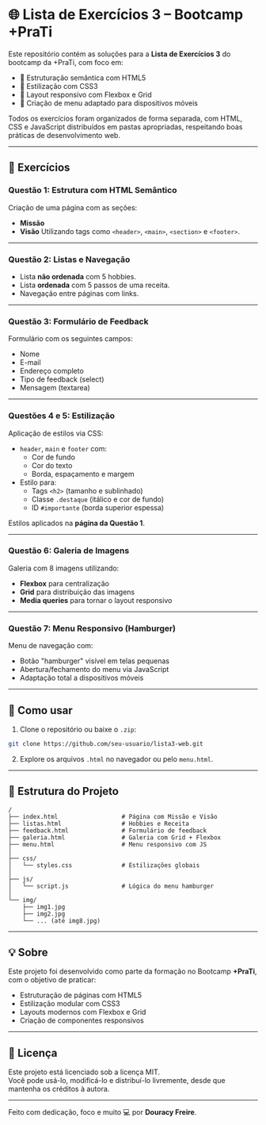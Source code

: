 # 🌐 Lista de Exercícios 3 – Bootcamp +PraTi

Este repositório contém as soluções para a **Lista de Exercícios 3** do bootcamp da +PraTi, com foco em:

- 🧱 Estruturação semântica com HTML5  
- 🎨 Estilização com CSS3  
- 🧭 Layout responsivo com Flexbox e Grid  
- 📱 Criação de menu adaptado para dispositivos móveis

Todos os exercícios foram organizados de forma separada, com HTML, CSS e JavaScript distribuídos em pastas apropriadas, respeitando boas práticas de desenvolvimento web.

---

## 📝 Exercícios

### Questão 1: Estrutura com HTML Semântico

Criação de uma página com as seções:
- **Missão**
- **Visão**
Utilizando tags como `<header>`, `<main>`, `<section>` e `<footer>`.

---

### Questão 2: Listas e Navegação

- Lista **não ordenada** com 5 hobbies.
- Lista **ordenada** com 5 passos de uma receita.
- Navegação entre páginas com links.

---

### Questão 3: Formulário de Feedback

Formulário com os seguintes campos:
- Nome
- E-mail
- Endereço completo
- Tipo de feedback (select)
- Mensagem (textarea)

---

### Questões 4 e 5: Estilização

Aplicação de estilos via CSS:

- `header`, `main` e `footer` com:
  - Cor de fundo
  - Cor do texto
  - Borda, espaçamento e margem
- Estilo para:
  - Tags `<h2>` (tamanho e sublinhado)
  - Classe `.destaque` (itálico e cor de fundo)
  - ID `#importante` (borda superior espessa)

Estilos aplicados na **página da Questão 1**.

---

### Questão 6: Galeria de Imagens

Galeria com 8 imagens utilizando:
- **Flexbox** para centralização
- **Grid** para distribuição das imagens
- **Media queries** para tornar o layout responsivo

---

### Questão 7: Menu Responsivo (Hamburger)

Menu de navegação com:
- Botão "hamburger" visível em telas pequenas
- Abertura/fechamento do menu via JavaScript
- Adaptação total a dispositivos móveis

---

## 🚀 Como usar

1. Clone o repositório ou baixe o `.zip`:
```bash
git clone https://github.com/seu-usuario/lista3-web.git
```

2. Explore os arquivos `.html` no navegador ou pelo `menu.html`.  

---

## 📁 Estrutura do Projeto

```
/
├── index.html                  # Página com Missão e Visão
├── listas.html                 # Hobbies e Receita
├── feedback.html               # Formulário de feedback
├── galeria.html                # Galeria com Grid + Flexbox
├── menu.html                   # Menu responsivo com JS
│
├── css/
│   └── styles.css              # Estilizações globais
│
├── js/
│   └── script.js               # Lógica do menu hamburger
│
└── img/
    ├── img1.jpg
    ├── img2.jpg
    └── ... (até img8.jpg)
```

---

## 💡 Sobre

Este projeto foi desenvolvido como parte da formação no Bootcamp **+PraTi**, com o objetivo de praticar:

- Estruturação de páginas com HTML5
- Estilização modular com CSS3
- Layouts modernos com Flexbox e Grid
- Criação de componentes responsivos

---

## 📄 Licença

Este projeto está licenciado sob a licença MIT.  
Você pode usá-lo, modificá-lo e distribuí-lo livremente, desde que mantenha os créditos à autora.

---

Feito com dedicação, foco e muito 💻 por **Douracy Freire**.

